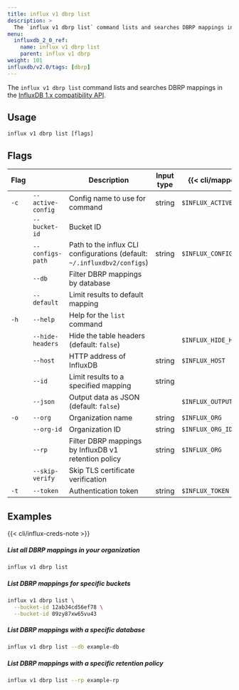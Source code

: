 ```yaml
---
title: influx v1 dbrp list
description: >
  The `influx v1 dbrp list` command lists and searches DBRP mappings in the InfluxDB 1.x compatibility API.
menu:
  influxdb_2_0_ref:
    name: influx v1 dbrp list
    parent: influx v1 dbrp
weight: 101
influxdb/v2.0/tags: [dbrp]
---
```


The `influx v1 dbrp list` command lists and searches DBRP mappings in the [InfluxDB 1.x compatibility API](/influxdb/v2.0/reference/api/influxdb-1x/).

## Usage
```
influx v1 dbrp list [flags]
```

## Flags

| Flag |                   | Description                                                              | Input type | {{< cli/mapped >}}      |
|------|-------------------|--------------------------------------------------------------------------|------------|-------------------------|
| `-c` | `--active-config` | Config name to use for command                                           | string     | `$INFLUX_ACTIVE_CONFIG` |
|      | `--bucket-id`     | Bucket ID                                                                |            |                         |
|      | `--configs-path`  | Path to the influx CLI configurations (default: `~/.influxdbv2/configs`) | string     | `$INFLUX_CONFIGS_PATH`  |
|      | `--db`            | Filter DBRP mappings by database                                         |            |                         |
|      | `--default`       | Limit results to default mapping                                         |            |                         |
| `-h` | `--help`          | Help for the `list` command                                              |            |                         |
|      | `--hide-headers`  | Hide the table headers (default: `false`)                                |            | `$INFLUX_HIDE_HEADERS`  |
|      | `--host`          | HTTP address of InfluxDB                                                 | string     | `$INFLUX_HOST`          |
|      | `--id`            | Limit results to a specified mapping                                     | string     |                         |
|      | `--json`          | Output data as JSON (default: `false`)                                   |            | `$INFLUX_OUTPUT_JSON`   |
| `-o` | `--org`           | Organization name                                                        | string     | `$INFLUX_ORG`           |
|      | `--org-id`        | Organization ID                                                          | string     | `$INFLUX_ORG_ID`        |
|      | `--rp`            | Filter DBRP mappings by InfluxDB v1 retention policy                     | string     | `$INFLUX_ORG`           |
|      | `--skip-verify`   | Skip TLS certificate verification                                        |            |                         |
| `-t` | `--token`         | Authentication token                                                     | string     | `$INFLUX_TOKEN`         |

## Examples

{{< cli/influx-creds-note >}}

##### List all DBRP mappings in your organization
```sh
influx v1 dbrp list
```

##### List DBRP mappings for specific buckets
```sh
influx v1 dbrp list \
  --bucket-id 12ab34cd56ef78 \
  --bucket-id 09zy87xw65vu43
```

##### List DBRP mappings with a specific database
```sh
influx v1 dbrp list --db example-db
```

##### List DBRP mappings with a specific retention policy
```sh
influx v1 dbrp list --rp example-rp
```
